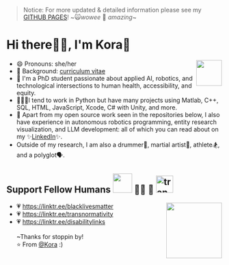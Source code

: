 <!--  owo hello, feel free to snoop ig  -->
> Notice: For more updated & detailed information please see my <a href="https://korashughes.github.io/">GITHUB PAGES</a>! \~🙀<i>wowee</i> 🤩 <em>amazing</em>\~
<!-- <img src="https://github.com/KoraSHughes/KoraSHughes/blob/main/heyitsmepng.png" width=110 alt="pic of me :)" align=right> -->
# Hi there👋🏽, I'm Kora🌸
  - 😄 Pronouns: she/her <img src="https://media.giphy.com/media/WUlplcMpOCEmTGBtBW/giphy.gif" width="60" align=right>
  - 📝 Background: <a href="https://docs.google.com/document/d/1HrtfWwI153WX1UtNxkRJzRZ9ZC9D8AehBAdq7alomfQ/edit">curriculum vitae</a>
  - 💬 I'm a PhD student passionate about applied AI, robotics, and technological intersections to human health, accessibility, and equity.
  - 👩🏽‍💻I tend to work in Python but have many projects using Matlab, C++, SQL, HTML, JavaScript, Xcode, C# with Unity, and more.
  - 📝 Apart from my open source work seen in the repositories below, I also have experience in autonomous robotics programming, entity research visualization, and LLM development: all of which you can read about on my ✨<a href="https://www.linkedin.com/in/korashughes/">LinkedIn</a>✨.
  - Outside of my research, I am also a drummer🍗, martial artist🥋, athlete🏂, and a polyglot🗣️.
<!--
## Extra Info: 💁🏽 <img src="https://media.giphy.com/media/VgCDAzcKvsR6OM0uWg/giphy.gif" width="50">   <img src="https://media.giphy.com/media/vUUAX04g3fto4/giphy.gif" width=165 align=right>
  <table><tr><td valign="top" width="45.71%">
    <br> - 📫 How to reach me: <a href = "http://linkedin.com/in/korashughes/">LinkedIn<a/> or <a href="http://malito:korashughes@gmail.com">email</a></br>
    - ⚡ Fun fact: I speak English, Español, & 日本語 <img src="https://media.giphy.com/media/CL4ugoXsNnEjK/giphy.gif" width=170 alt="cute catbug">
  </td><td valign="top" width="54.29%">
    <img src="https://github-readme-stats.vercel.app/api?username=KoraSHughes&show_icons=true" alt="KoraSHughes" align=right />
  </td></tr></table>
-->
## Support Fellow Humans <img src="https://media.giphy.com/media/LnQjpWaON8nhr21vNW/giphy.gif" width="45"> 🏳️‍🌈 🤎 <img src="https://bloximages.newyork1.vip.townnews.com/breezejmu.org/content/tncms/assets/v3/editorial/a/89/a897b63c-eae7-11e9-a730-3fd6fe949eb0/5d9e64fdccbf2.image.png?resize=1200%2C1200" width=40 alt="trans rights"/>
  - 💗 https://linktr.ee/blacklivesmatter  <img src="https://media.giphy.com/media/WRZWkySp8IW2AoDC86/giphy.gif" width=130 align=right>
  - 💗 https://linktr.ee/transnormativity
  - 💗 https://linktr.ee/disabilitylinks
<br><br/>
~Thanks for stoppin by!</br>
⭐️ From [@Kora](https://github.com/KoraSHughes) :)

